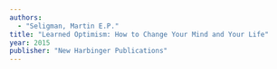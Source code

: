 ```yaml
---
authors:
  - "Seligman, Martin E.P."
title: "Learned Optimism: How to Change Your Mind and Your Life"
year: 2015
publisher: "New Harbinger Publications"
---
```


